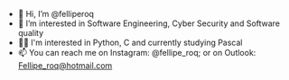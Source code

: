 - 👋 Hi, I’m @felliperoq
- 👀 I’m interested in Software Engineering, Cyber Security and Software quality
- 👨‍💻 I'm interested in Python, C and currently studying Pascal
- 📫 You can reach me on Instagram: @fellipe_roq; or on Outlook: Fellipe_roq@hotmail.com

<!---
felliperoq/felliperoq is a ✨ special ✨ repository because its `README.md` (this file) appears on your GitHub profile.
You can click the Preview link to take a look at your changes.
--->
